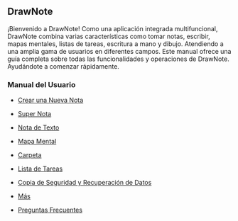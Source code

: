 DrawNote
------
¡Bienvenido a DrawNote! Como una aplicación integrada multifuncional, DrawNote combina varias características como tomar notas, escribir, mapas mentales, listas de tareas, escritura a mano y dibujo. Atendiendo a una amplia gama de usuarios en diferentes campos. Este manual ofrece una guía completa sobre todas las funcionalidades y operaciones de DrawNote. Ayudándote a comenzar rápidamente.

### Manual del Usuario

- [Crear una Nueva Nota](new_note.md)

- [Super Nota](super_note/index.md)

- [Nota de Texto](text_note/index.md)

- [Mapa Mental](mind_mapping/index.md)

- [Carpeta](folder/index.md)

- [Lista de Tareas](to_do/index.md)

- [Copia de Seguridad y Recuperación de Datos](data_backup_and_recovery/index.md)

- [Más](more/index.md)

- [Preguntas Frecuentes](q_a/index.md)